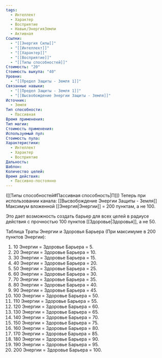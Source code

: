 ```yaml
---
tags:
  - Интеллект
  - Характер
  - Восприятие
  - Навык/ЭнергияЗемли
  - Активная
Ссылки:
  - "[[Энергия Силы]]"
  - "[[Интеллект]]"
  - "[[Характер]]"
  - "[[Восприятие]]"
  - "[[Типы способностей]]"
Стоимость: "20"
Стоимость выкупа: "40"
Уровни:
  - "[[Предел Защиты - Земля 1]]"
Связанные навыки:
  - "[[Предел Защиты - Земля 1]]"
  - "[[Высвобождение Энергии Защиты - Земля]]"
Источник:
  - Земля
Тип способности:
  - Пассивная
Время применения: 
Тип магии: 
Стоимость применения: 
Используемый пул: 
Стоимость пула: 
Характеристики:
  - Интеллект
  - Характер
  - Восприятие
Дальность: 
Шаблон: 
Количество целей: 
Время действия:
  - Пассивно-постоянно
---
```

([[Типы способностей#Пассивная способность|П]]) Теперь при использовании канала: [[Высвобождение Энергии Защиты - Земля]] Максимум вложенной [[Энергия|Энергии]] = 200 пунктам, а не 100.

Это дает возможность создать барьер для всех целей в радиусе действия с прочностью 100 пунктов [[Здоровье|Здоровья]], а не 50.

Таблица Траты Энергии и Здоровья Барьера
(При максимуме в 200 пунктов Энергии):

1. 10 Энергии = Здоровье Барьера = 5.
2. 20 Энергии = Здоровье Барьера = 10.
3. 30 Энергии = Здоровье Барьера = 15.
4. 40 Энергии = Здоровье Барьера = 20.
5. 50 Энергии = Здоровье Барьера = 25.
6. 60 Энергии = Здоровье Барьера = 30.
7. 70 Энергии = Здоровье Барьера = 35.
8. 80 Энергии = Здоровье Барьера = 40.
9. 90 Энергии = Здоровье Барьера = 45.
10. 100 Энергии = Здоровье Барьера = 50.
11. 110 Энергии = Здоровье Барьера = 55.
12. 120 Энергии = Здоровье Барьера = 60.
13. 130 Энергии = Здоровье Барьера = 65.
14. 140 Энергии = Здоровье Барьера = 70.
15. 150 Энергии = Здоровье Барьера = 75.
16. 160 Энергии = Здоровье Барьера = 80.
17. 170 Энергии = Здоровье Барьера = 85.
18. 180 Энергии = Здоровье Барьера = 90.
19. 190 Энергии = Здоровье Барьера = 95.
20. 200 Энергии = Здоровье Барьера = 100.